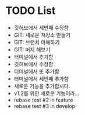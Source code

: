 # TODO List


- 깃허브에서 세번째 수정함
- GIT: 새로운 저장소 만들기
- GIT: 브랜치 이해하기
- GIT: 머지 해보기
- 터미널에서 추가함
- 깃허브에서 수정함
- 터미널에서 또 추가함
- 터미널에서 세번째 추가함
- 새로운 기능을 추가합시다.
- v1.2를 위한 새로운 기능이라...
- rebase test #2 in feature
- rebase test #3 in develop
